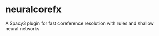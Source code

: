 # neuralcorefx
A Spacy3 plugin for fast coreference resolution with rules and shallow neural networks
